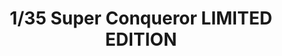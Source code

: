 ---
layout: product
title: "1/35 Super Conqueror LIMITED EDITION"
price: "6500" 
desc: "Maketa"
img_path: "/assets/img/AH35A013.webp"
brand: "N/A"
available: false
special_offer: false
new: true
soon: false
cat: "010000"
subcat: "014900"
subsubcat: "0N/A"
sifra: "AH35A013"
popular: false
---